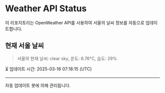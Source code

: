 
# Weather API Status

이 리포지토리는 OpenWeather API를 사용하여 서울의 날씨 정보를 자동으로 업데이트합니다.

## 현재 서울 날씨
> 서울의 현재 날씨: clear sky, 온도: 6.76°C, 습도: 29%

⏳ 업데이트 시간: 2025-03-16 07:18:15 (UTC)

---
자동 업데이트 봇에 의해 관리됩니다.
